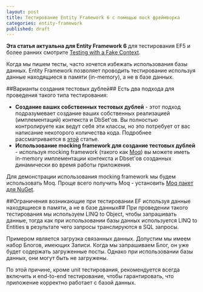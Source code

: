 ```yaml
---
layout: post
title: Тестирование Entity Framework 6 с помощью mock фреймворка
categories: entity-framework
published: draft
---
```

**Эта статья актуальна для Entity Framework 6** для тестирования EF5 и более ранних смотрите [Testing with a Fake Context](http://romiller.com/2012/02/14/testing-with-a-fake-dbcontext/).

Когда мы пишем тесты, часто хочется избежать использования базы данных. Entity Framework позволяет проводить тестирование используя данные находящиеся в памяти (in-memory), а не в базе данных.

##Варианты создания тестовых дублей##
Есть два подхода для проведения такого типа тестирования:

- **Создание ваших собственных тестовых дублей** - этот подход подразумевает создание ваших собственных реализацией (имплементаций) контекста и DbSet'ов. Вы полностью контролируете как ведут себя эти классы, но это потребует от вас написание некоторого количества кода. Подробнее рассматривается в [этой](https://msdn.microsoft.com/ru-ru/data/dn314431) статье.
- **Использование mocking framework для создание тестовых дублей** - используя mocking framework (такого как [Moq](http://www.moqthis.com/)) вы можете иметь in-memory имплементации контекста и Dbset'ов созданных динамически во время работы приложения.

Для демонстрации использования mocking framework мы будем использовать Moq. Проще всего получить Moq - установить [Moq пакет для NuGet](http://www.nuget.org/packages/Moq/).

##Ограничения возникающие при тестировании EF используя данные находящиеся в памяти, а не в базе данных##
При проведении такого тестирования мы используем LINQ to Object, чтобы запрашивать данные, тогда как при использовании базы данных используется LINQ to Entities  в результате чего запросы транслируются в SQL запросы.

Примером является загрузка связанных данных. Допустим мы имеем набор Блогов, имеющих Записи. Когда мы запрашиваем Блог, он уже будет содержать загруженные посты. Однако при использовании базы данных, они могут быть не загружены.

По этой причине, кроме unit тестирования, рекомендуется всегда включить и end-to-end тестирование, чтобы гарантировать, что приложение корректно работает с базой данных.

